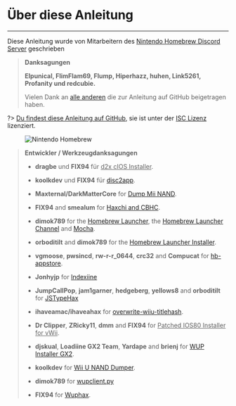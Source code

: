 # Über diese Anleitung
---
Diese Anleitung wurde von Mitarbeitern des [Nintendo Homebrew Discord Server](https://discord.gg/C29hYvh) geschrieben

> **Danksagungen**
> 
> **Elpunical, FlimFlam69, Flump, Hiperhazz, huhen, Link5261, Profanity und redcubie.**
> 
> Vielen Dank an [alle anderen](https://github.com/hacks-guide/Guide-WiiU/graphs/contributors) die zur Anleitung auf GitHub beigetragen haben.

?> [Du findest diese Anleitung auf GitHub](https://github.com/hacks-guide/Guide-WiiU), sie ist unter der [ISC Lizenz](https://github.com/hacks-guide/Guide-WiiU/blob/master/LICENSE.md) lizenziert.

<figure class="thumbnails">
    <img src="docs/assets/img/nh.jpg" alt="Nintendo Homebrew" title="Nintendo Homebrew">
</figure>

>
> **Entwickler / Werkzeugdanksagungen**
> 
> - **dragbe** und **FIX94** für <u>d2x cIOS Installer</u>.
> 
> - **koolkdev** und **FIX94** für [disc2app](https://github.com/koolkdev/disc2app).
> 
> - **Maxternal/DarkMatterCore** for [Dump Mii NAND](https://code.google.com/p/gbadev/).
> 
> - **FIX94** and **smealum** for [Haxchi and CBHC](https://github.com/FIX94/haxchi).
> 
> - **dimok789** for the [Homebrew Launcher](https://github.com/dimok789/homebrew_launcher), the [Homebrew Launcher Channel](https://github.com/dimok789/homebrew_launcher) and [Mocha](https://github.com/dimok789/mocha).
> 
> - **orboditilt** and **dimok789** for the [Homebrew Launcher Installer](https://github.com/wiiu-env/homebrew_launcher_installer).
> 
> - **vgmoose**, **pwsincd**, **rw-r-r_0644**, **crc32** and **Compucat** for [hb-appstore](https://github.com/vgmoose/hb-appstore).
> 
> - **Jonhyjp** for [Indexiine](https://gbatemp.net/threads/indexiine-load-cfw-during-boot-and-offline-without-a-vc-ds-title.553681/)
> 
> - **JumpCallPop**, **jam1garner**, **hedgeberg**, **yellows8** and **orboditilt** for [JSTypeHax](https://github.com/wiiu-env/JsTypeHax)
> 
> - **ihaveamac/ihaveahax** for [overwrite-wiiu-titlehash](https://github.com/ihaveamac/overwrite-wiiu-titlehash).
> 
> - **Dr Clipper**, **ZRicky11**, **dmm** and **FIX94** for <u>Patched IOS80 Installer for vWii</u>.
> 
> - **djskual**, **Loadiine GX2 Team**, **Yardape** and **brienj** for [WUP Installer GX2](https://sourceforge.net/projects/wup-installer-gx2/).
> 
> - **koolkdev** for [Wii U NAND Dumper](https://github.com/koolkdev/wiiu-nanddumper).
> 
> - **dimok789** for [wupclient.py](https://github.com/dimok789/mocha/blob/master/ios_mcp/wupclient.py)
> 
> - **FIX94** for [Wuphax](https://github.com/FIX94/wuphax).